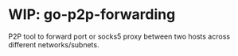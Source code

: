 # WIP: go-p2p-forwarding

P2P tool to forward port or socks5 proxy between two hosts across different networks/subnets.

